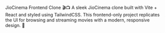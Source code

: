 JioCinema Frontend Clone 🎬📺
A sleek JioCinema clone built with Vite + React and styled using TailwindCSS. This frontend-only project replicates the UI for browsing and streaming movies with a modern, responsive design. 🚀
